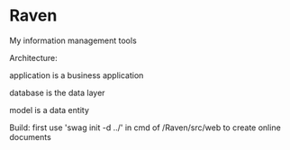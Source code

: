 # Raven
My information management tools

Architecture: 

application is a business application

database is the data layer

model is a data entity

Build:
first use 'swag init -d ../' in cmd of /Raven/src/web to create online documents
